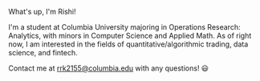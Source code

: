 What's up, I'm Rishi!

I'm a student at Columbia University majoring in Operations Research: Analytics, with minors in Computer Science and Applied Math. As of right now, I am interested in the fields of quantitative/algorithmic trading, data science, and fintech.

Contact me at rrk2155@columbia.edu with any questions! 😃
